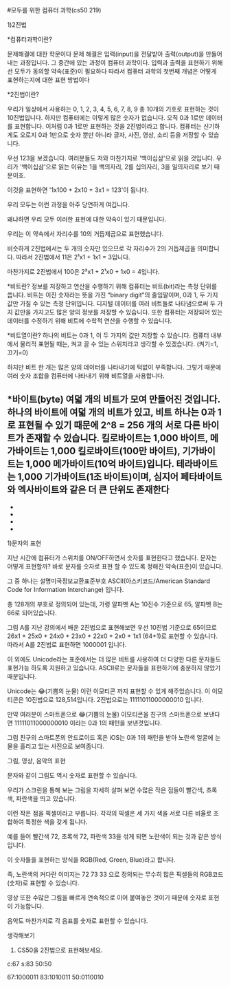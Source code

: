 #모두를 위한 컴퓨터 과학(cs50 219)

1)2진법

*컴퓨터과학이란?

문제해결에 대한 학문이다 문제 해결은 입력(input)을 전달받아 출력(output)을 만들어내는 과정입니다. 그 중간에 있는 과정이 컴퓨터 과학이다.
입력과 출력을 표현하기 위해선 모두가 동의할 약속(표준)이 필요하다 따라서 컴퓨터 과학의 첫번째 개념은 어떻게 표현하는지에 대한 표현 방법이다

*2진법이란?
 
우리가 일상에서 사용하는 0, 1, 2, 3, 4, 5, 6, 7, 8, 9 총 10개의 기호로 표현하는 것이 10진법입니다.
하지만 컴퓨터에는 이렇게 많은 숫자가 없습니다. 오직 0과 1로만 데이터를 표현합니다.
이처럼 0과 1로만 표현하는 것을 2진법이라고 합니다.
컴퓨터는 신기하게도 오로지 0과 1만으로 숫자 뿐만 아니라 글자, 사진, 영상, 소리 등을 저장할 수 있습니다. 

우선 123을 보겠습니다. 여러분들도 저와 마찬가지로 '백이십삼'으로 읽을 것입니다.
우리가 '백이십삼'으로 읽는 이유는 1을 백의자리, 2를 십의자리, 3을 일의자리로 보기 때문이죠.

이것을 표현하면 '1x100 + 2x10 + 3x1 = 123'이 됩니다.

우리 모두는 이런 과정을 아주 당연하게 여깁니다.

왜냐하면 우리 모두 이러한 표현에 대한 약속이 있기 때문입니다.

우리는 이 약속에서 자리수를 10의 거듭제곱으로 표현했습니다.

비슷하게 2진법에서는 두 개의 숫자만 있으므로 각 자리수가 2의 거듭제곱을 의미합니다.
따라서 2진법에서 11은 2¹x1 + 1x1 = 3입니다.

마찬가지로 2진법에서 100은 2²x1 + 2¹x0 + 1x0 = 4입니다.

*비트란?
정보를 저장하고 연산을 수행하기 위해 컴퓨터는 비트(bit)라는 측정 단위를 씁니다. 비트는 이진 숫자라는 뜻을 가진 “binary digit”의 줄임말이며, 0과 1, 두 가지 값만 가질 수 있는 측정 단위입니다. 디지털 데이터를 여러 비트들로 나타냄으로써 두 가지 값만을 가지고도 많은 양의 정보를 저장할 수 있습니다. 또한 컴퓨터는 저장되어 있는 데이터를 수정하기 위해 비트에 수학적 연산을 수행할 수 있습니다.

*비트열이란?
하나의 비트는 0과 1, 이 두 가지의 값만 저장할 수 있습니다. 컴퓨터 내부에서 물리적 표현될 때는, 켜고 끌 수 있는 스위치라고 생각할 수 있겠습니다. (켜기=1, 끄기=0)

하지만 비트 한 개는 많은 양의 데이터를 나타내기에 턱없이 부족합니다. 그렇기 때문에 여러 숫자 조합을 컴퓨터에 나타내기 위해 비트열을 사용합니다.

*바이트(byte)
여덟 개의 비트가 모여 만들어진 것입니다. 하나의 바이트에 여덟 개의 비트가 있고, 비트 하나는 0과 1로 표현될 수 있기 때문에 2^8 = 256 개의 서로 다른 바이트가 존재할 수 있습니다.
 킬로바이트는 1,000 바이트, 메가바이트는 1,000 킬로바이트(100만 바이트), 기가바이트는 1,000 메가바이트(10억 바이트)입니다. 테라바이트는 1,000 기가바이트(1조 바이트)이며, 심지어 페타바이트와 엑사바이트와 같은 더 큰 단위도 존재한다
-
-
-
-
- 
1)문자의 표현

지난 시간에 컴퓨터가 스위치를 ON/OFF하면서 숫자를 표현한다고 했습니다.
문자는 어떻게 표현할까?
바로 문자를 숫자로 표현 할 수 있도록 정해진 약속(표준)이 있습니다.

그 중 하나는 설명미국정보교환표준부호 ASCII(아스키코드/American Standard Code for Information Interchange) 입니다.

총 128개의 부호로 정의되어 있는데, 가령 알파벳 A는 10진수 기준으로 65, 알파벳 B는 66로 되어있습니다.



그럼 A를 지난 강의에서 배운 2진법으로 표현해보면
우선 10진법 기준으로 65이므로 26x1 + 25x0 + 24x0 + 23x0 + 22x0 + 2x0 + 1x1 (64+1)로 표현할 수 있습니다.
따라서 A를 2진법로 표현하면 1000001 입니다.

이 외에도 Unicode라는 표준에서는 더 많은 비트를 사용하여 더 다양한 다른 문자들도 표현가능 하도록 지원하고 있습니다. ASCII로는 문자들을 표현하기에 충분하지 않았기 때문입니다.

Unicode는 😂(기쁨의 눈물) 이런 이모티콘 까지 표현할 수 있게 해주었습니다. 이 이모티콘은 10진법으로 128,514입니다. 2진법으로는 11111011000000010 입니다.

만약 여러분이 스마트폰으로 😂(기쁨의 눈물) 이모티콘을 친구의 스마트폰으로 보낸다면 11111011000000010 이라는 0과 1의 패턴을 보낸것입니다.

그럼 친구의 스마트폰의 안드로이드 혹은 iOS는 0과 1의 패턴을 받아 노란색 얼굴에 눈물을 흘리고 있는 사진으로 보여줍니다.

그림, 영상, 음악의 표현

문자와 같이 그림도 역시 숫자로 표현할 수 있습니다.

우리가 스크린을 통해 보는 그림을 자세히 살펴 보면 수많은 작은 점들이 빨간색, 초록색, 파란색을 띄고 있습니다.

이런 작은 점을 픽셀이라고 부릅니다. 각각의 픽셀은 세 가지 색을 서로 다른 비율로 조합하여 특정한 색을 갖게 됩니다.

예를 들어 빨간색 72, 초록색 72, 파란색 33을 섞게 되면 노란색이 되는 것과 같은 방식입니다.

이 숫자들을 표현하는 방식을 RGB(Red, Green, Blue)라고 합니다.

즉, 노란색의 커다란 이미지는 72 73 33 으로 정의되는 무수히 많은 픽셀들의 RGB코드(숫자)로 표현할 수 있습니다.

영상 또한 수많은 그림을 빠르게 연속적으로 이어 붙여놓은 것이기 때문에 숫자로 표현이 가능합니다.

음악도 마찬가지로 각 음표를 숫자로 표현할 수 있습니다.

생각해보기
1) CS50을 2진법으로 표현해보세요.

c:67
s:83
50:50

67:1000011
83:1010011
50:0110010

